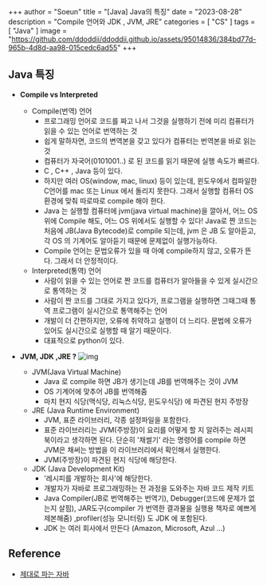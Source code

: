 +++
author = "Soeun"
title = "[Java] Java의 특징"
date = "2023-08-28"
description = "Compile 언어와 JDK , JVM, JRE"
categories = [
    "CS"
]
tags = [
    "Java"
]
image = "https://github.com/ddoddii/ddoddii.github.io/assets/95014836/384bd77d-965b-4d8d-aa98-015cedc6ad55"
+++

## Java 특징
- **Compile vs Interpreted**    
  - Compile(번역) 언어
    - 프로그래밍 언어로 코드를 짜고 나서 그것을 실행하기 전에 미리 컴퓨터가 읽을 수 있는 언어로 번역하는 것
    - 쉽게 말하자면, 코드의 변역본을 갖고 있다가 컴퓨터는 번역본을 바로 읽는 것
    - 컴퓨터가 자국어(0101001..) 로 된 코드를 읽기 때문에 실행 속도가 빠르다.
    - C , C++ , Java 등이 있다.
    - 하지만 여러 OS(window, mac, linux) 등이 있는데, 윈도우에서 컴파일한 C언어를 mac 또는 Linux 에서 돌리지 못한다. 그래서 실행할 컴퓨터 OS 환경에 맞춰 따로따로 compile 해야 한다.
    - Java 는 실행할 컴퓨터에 jvm(java virtual machine)을 깔아서, 어느 OS위에 Compile 해도, 어느 OS 위에서도 실행할 수 있다! Java로 짠 코드는 처음에 JB(Java Bytecode)로 compile 되는데, jvm 은 JB 도 알아듣고, 각 OS 의 기계어도 알아듣기 때문에 문제없이 실행가능하다. 
    - Compile 언어는 문법오류가 있을 때 아예 compile하지 않고, 오류가 뜬다. 그래서 더 안정적이다.
  - Interpreted(통역) 언어
    - 사람이 읽을 수 있는 언어로 짠 코드를 컴퓨터가 알아들을 수 있게 실시간으로 통역하는 것
    - 사람이 짠 코드를 그대로 가지고 있다가, 프로그램을 실행하면 그때그때 통역 프로그램이 실시간으로 통역해주는 언어
    - 개발이 더 간편하지만, 오류에 취약하고 실행이 더 느리다. 문법에 오류가 있어도 실시간으로 실행할 때 알기 때문이다.
    - 대표적으로 python이 있다. 

- **JVM, JDK ,JRE ?**
    ![img](https://github.com/ddoddii/Study-repo/assets/95014836/36643e06-851c-412d-8b96-2494d107b4d9)
  - JVM(Java Virtual Machine)
    - Java 로 compile 하면 JB가 생기는데 JB를 번역해주는 것이 JVM 
    - OS 기계어에 맞추어 JB를 번역해줌 
    - 마치 현지 식당(맥식당, 리눅스식당, 윈도우식당) 에 파견된 현지 주방장 
  - JRE (Java Runtime Environment)
    - JVM, 표준 라이브러리, 각종 설정파일을 포함한다.
    - 표준 라이브러리는 JVM(주방장)이 요리를 어떻게 할 지 알려주는 레시피 북이라고 생각하면 된다. 단순히 '채썰기' 라는 명령어를 compile 하면 JVM은 채써는 방법을 이 라이브러리에서 확인해서 실행한다. 
    - JVM(주방장)이 파견된 현지 식당에 해당한다. 
  - JDK (Java Development Kit)
    - '레시피를 개발하는 회사'에 해당한다.
    - 개발자가 자바로 프로그래밍하는 전 과정을 도와주는 자바 코드 제작 키트
    - Java Compiler(JB로 번역해주는 번역기), Debugger(코드에 문제가 없는지 살핌), JAR도구(compiler 가 번역한 결과물을 실행용 책자로 예쁘게 제본해줌) ,profiler(성능 모니터링) 도 JDK 에 포함된다.
    - JDK 는 여러 회사에서 만든다 (Amazon, Microsoft, Azul ...)





## Reference
- [제대로 파는 자바](https://www.youtube.com/watch?v=iN22AgS_Chk&t=229)